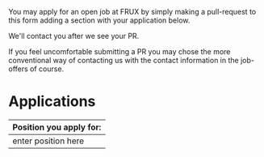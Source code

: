 You may apply for an open job at FRUX by simply making a pull-request to this form adding a section with your application below.

We'll contact you after we see your PR.

If you feel uncomfortable submitting a PR you may chose the more conventional way of contacting us with the contact information in the job-offers of course.

# Applications

| Position you apply for: |
| ----------------------- |
| enter position here     |

